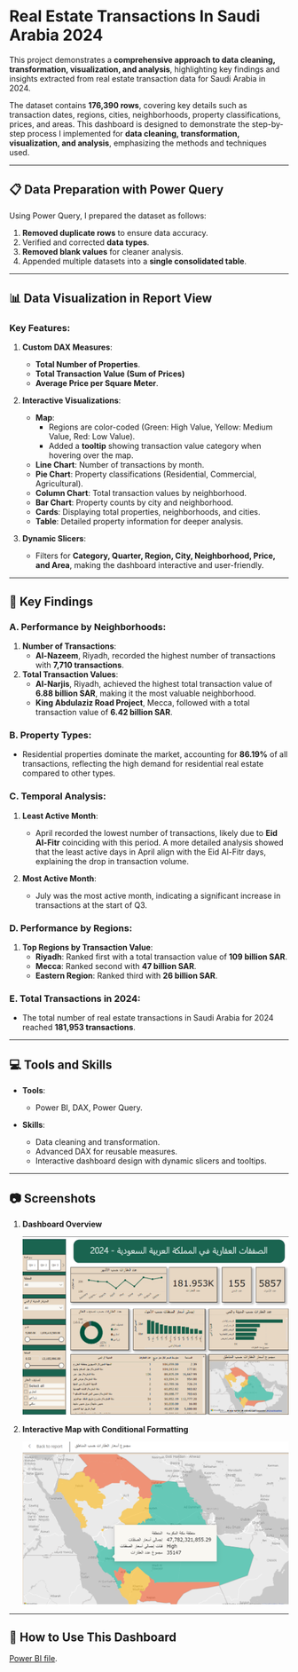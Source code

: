 # Real Estate Transactions In Saudi Arabia 2024

This project demonstrates a **comprehensive approach to data cleaning, transformation, visualization, and analysis**, highlighting key findings and insights extracted from real estate transaction data for Saudi Arabia in 2024.

The dataset contains **176,390 rows**, covering key details such as transaction dates, regions, cities, neighborhoods, property classifications, prices, and areas. This dashboard is designed to demonstrate the step-by-step process I implemented for **data cleaning, transformation, visualization, and analysis**, emphasizing the methods and techniques used.

---

## 📋 Data Preparation with Power Query
Using Power Query, I prepared the dataset as follows:  
1. **Removed duplicate rows** to ensure data accuracy.  
2. Verified and corrected **data types**.  
3. **Removed blank values** for cleaner analysis.  
4. Appended multiple datasets into a **single consolidated table**.  

---

## 📊 Data Visualization in Report View
### Key Features:
1. **Custom DAX Measures**:  
   - **Total Number of Properties**.  
   - **Total Transaction Value (Sum of Prices)**
   - **Average Price per Square Meter**.  

2. **Interactive Visualizations**:  
   - **Map**:  
     - Regions are color-coded (Green: High Value, Yellow: Medium Value, Red: Low Value).  
     - Added a **tooltip** showing transaction value category when hovering over the map.  
   - **Line Chart**: Number of transactions by month.  
   - **Pie Chart**: Property classifications (Residential, Commercial, Agricultural).  
   - **Column Chart**: Total transaction values by neighborhood.  
   - **Bar Chart**: Property counts by city and neighborhood.  
   - **Cards**: Displaying total properties, neighborhoods, and cities.  
   - **Table**: Detailed property information for deeper analysis.  

3. **Dynamic Slicers**:  
   - Filters for **Category, Quarter, Region, City, Neighborhood, Price, and Area**, making the dashboard interactive and user-friendly.  

---

## 🎯 Key Findings
### A. Performance by Neighborhoods:
1. **Number of Transactions**:  
   - **Al-Nazeem**, Riyadh, recorded the highest number of transactions with **7,710 transactions**.  
2. **Total Transaction Values**:  
   - **Al-Narjis**, Riyadh, achieved the highest total transaction value of **6.88 billion SAR**, making it the most valuable neighborhood.  
   - **King Abdulaziz Road Project**, Mecca, followed with a total transaction value of **6.42 billion SAR**.  

### B. Property Types:
- Residential properties dominate the market, accounting for **86.19%** of all transactions, reflecting the high demand for residential real estate compared to other types.  

### C. Temporal Analysis:
1. **Least Active Month**:  
   - April recorded the lowest number of transactions, likely due to **Eid Al-Fitr** coinciding with this period. A more detailed analysis showed that the least active days in April align with the Eid Al-Fitr days, explaining the drop in transaction volume.
 
2. **Most Active Month**:
   - July was the most active month, indicating a significant increase in transactions at the start of Q3.  

### D. Performance by Regions:
1. **Top Regions by Transaction Value**:  
   - **Riyadh**: Ranked first with a total transaction value of **109 billion SAR**.  
   - **Mecca**: Ranked second with **47 billion SAR**.  
   - **Eastern Region**: Ranked third with **26 billion SAR**.  

### E. Total Transactions in 2024:
- The total number of real estate transactions in Saudi Arabia for 2024 reached **181,953 transactions**.  

---

## 💻 Tools and Skills
- **Tools**:  
  - Power BI, DAX, Power Query.  

- **Skills**:  
  - Data cleaning and transformation.  
  - Advanced DAX for reusable measures.  
  - Interactive dashboard design with dynamic slicers and tooltips.  

---

## 📷 Screenshots
1. **Dashboard Overview**  

   ![Dashboard Overview](img/Dashboard-overview.png)  

2. **Interactive Map with Conditional Formatting**  

   ![Interactive Map](img/Interactive-Map.png)  

---

## 🚀 How to Use This Dashboard
[Power BI file]('RealEstateDashboard.pbix').
